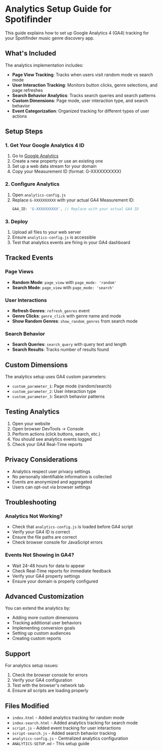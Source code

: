 # Analytics Setup Guide for Spotifinder

This guide explains how to set up Google Analytics 4 (GA4) tracking for your Spotifinder music genre discovery app.

## What's Included

The analytics implementation includes:

- **Page View Tracking**: Tracks when users visit random mode vs search mode
- **User Interaction Tracking**: Monitors button clicks, genre selections, and page refreshes
- **Search Behavior Analytics**: Tracks search queries and search patterns
- **Custom Dimensions**: Page mode, user interaction type, and search behavior
- **Event Categorization**: Organized tracking for different types of user actions

## Setup Steps

### 1. Get Your Google Analytics 4 ID

1. Go to [Google Analytics](https://analytics.google.com/)
2. Create a new property or use an existing one
3. Set up a web data stream for your domain
4. Copy your Measurement ID (format: G-XXXXXXXXXX)

### 2. Configure Analytics

1. Open `analytics-config.js`
2. Replace `G-XXXXXXXXXX` with your actual GA4 Measurement ID:
   ```javascript
   GA4_ID: 'G-XXXXXXXXXX', // Replace with your actual GA4 ID
   ```

### 3. Deploy

1. Upload all files to your web server
2. Ensure `analytics-config.js` is accessible
3. Test that analytics events are firing in your GA4 dashboard

## Tracked Events

### Page Views
- **Random Mode**: `page_view` with `page_mode: 'random'`
- **Search Mode**: `page_view` with `page_mode: 'search'`

### User Interactions
- **Refresh Genres**: `refresh_genres` event
- **Genre Clicks**: `genre_click` with genre name and mode
- **Show Random Genres**: `show_random_genres` from search mode

### Search Behavior
- **Search Queries**: `search_query` with query text and length
- **Search Results**: Tracks number of results found

## Custom Dimensions

The analytics setup uses GA4 custom parameters:

- `custom_parameter_1`: Page mode (random/search)
- `custom_parameter_2`: User interaction type
- `custom_parameter_3`: Search behavior patterns

## Testing Analytics

1. Open your website
2. Open browser DevTools → Console
3. Perform actions (click buttons, search, etc.)
4. You should see analytics events logged
5. Check your GA4 Real-Time reports

## Privacy Considerations

- Analytics respect user privacy settings
- No personally identifiable information is collected
- Events are anonymized and aggregated
- Users can opt-out via browser settings

## Troubleshooting

### Analytics Not Working?
- Check that `analytics-config.js` is loaded before GA4 script
- Verify your GA4 ID is correct
- Ensure the file paths are correct
- Check browser console for JavaScript errors

### Events Not Showing in GA4?
- Wait 24-48 hours for data to appear
- Check Real-Time reports for immediate feedback
- Verify your GA4 property settings
- Ensure your domain is properly configured

## Advanced Customization

You can extend the analytics by:

- Adding more custom dimensions
- Tracking additional user behaviors
- Implementing conversion goals
- Setting up custom audiences
- Creating custom reports

## Support

For analytics setup issues:
1. Check the browser console for errors
2. Verify your GA4 configuration
3. Test with the browser's network tab
4. Ensure all scripts are loading properly

## Files Modified

- `index.html` - Added analytics tracking for random mode
- `index-search.html` - Added analytics tracking for search mode
- `script.js` - Added event tracking for user interactions
- `script-search.js` - Added search behavior tracking
- `analytics-config.js` - Centralized analytics configuration
- `ANALYTICS-SETUP.md` - This setup guide
